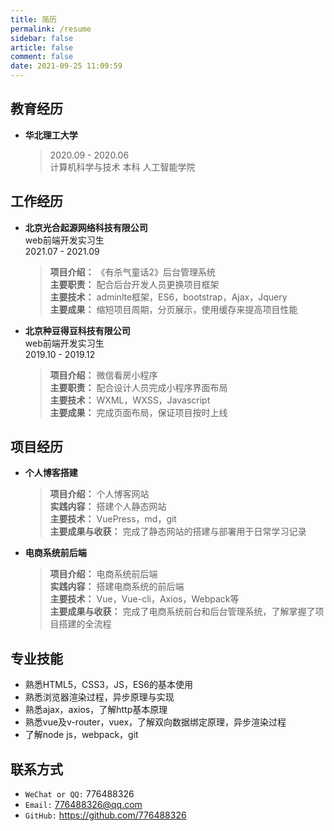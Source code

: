 ```yaml
---
title: 简历
permalink: /resume
sidebar: false
article: false
comment: false
date: 2021-09-25 11:09:59
---
```

## 教育经历
- **华北理工大学**
    > 2020.09 - 2020.06         
    > 计算机科学与技术 本科 人工智能学院      

## 工作经历
- **北京光合起源网络科技有限公司**              
  web前端开发实习生         
  2021.07 - 2021.09       
  > **项目介绍：** 《有杀气童话2》后台管理系统        
  > **主要职责：** 配合后台开发人员更换项目框架       
  > **主要技术：** adminlte框架，ES6，bootstrap，Ajax，Jquery       
  > **主要成果：** 缩短项目周期，分页展示，使用缓存来提高项目性能       

- **北京种豆得豆科技有限公司**      
   web前端开发实习生      
   2019.10 - 2019.12        
  > **项目介绍：** 微信看房小程序       
  > **主要职责：** 配合设计人员完成小程序界面布局       
  > **主要技术：** WXML，WXSS，Javascript       
  > **主要成果：** 完成页面布局，保证项目按时上线     

## 项目经历
- **个人博客搭建**
  > **项目介绍：** 个人博客网站       
  > **实践内容：** 搭建个人静态网站           
  > **主要技术：** VuePress，md，git        
  > **主要成果与收获：** 完成了静态网站的搭建与部署用于日常学习记录       

- **电商系统前后端**
  > **项目介绍：** 电商系统前后端       
  > **实践内容：** 搭建电商系统的前后端       
  > **主要技术：** Vue，Vue-cli，Axios，Webpack等       
  > **主要成果与收获：** 完成了电商系统前台和后台管理系统，了解掌握了项目搭建的全流程       
## 专业技能
- 熟悉HTML5，CSS3，JS，ES6的基本使用
- 熟悉浏览器渲染过程，异步原理与实现
- 熟悉ajax，axios，了解http基本原理
- 熟悉vue及v-router，vuex，了解双向数据绑定原理，异步渲染过程
- 了解node js，webpack，git
## 联系方式

- `WeChat or QQ:` <a :href="qqUrl" class='qq'>776488326</a>
- `Email:`  <a href="mailto:776488326@qq.com">776488326@qq.com</a>
- `GitHub:` <https://github.com/776488326>


<script>
  export default {
    data(){
      return {
        qqUrl: 'tencent://message/?uin=776488326&Site=&Menu=yes'
      }
    },
    mounted(){
      const flag =  navigator.userAgent.match(/(phone|pad|pod|iPhone|iPod|ios|iPad|Android|Mobile|BlackBerry|IEMobile|MQQBrowser|JUC|Fennec|wOSBrowser|BrowserNG|WebOS|Symbian|Windows Phone)/i);
      if(flag){
        this.qqUrl = 'mqqwpa://im/chat?chat_type=wpa&uin=776488326&version=1&src_type=web&web_src=oicqzone.com'
      }
    }
  }
</script>

